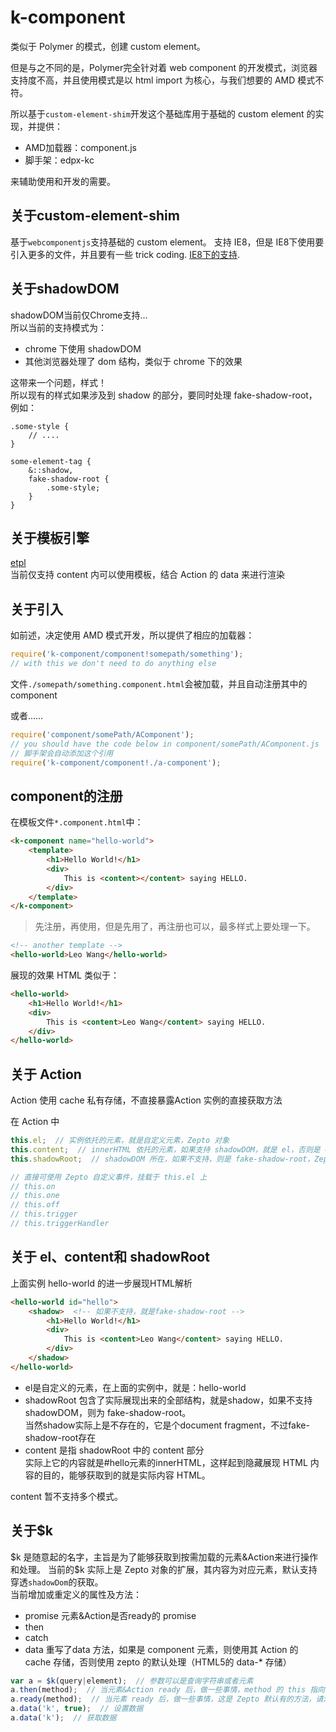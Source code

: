 # k-component

类似于 Polymer 的模式，创建 custom element。

但是与之不同的是，Polymer完全针对着 web component 的开发模式，浏览器支持度不高，并且使用模式是以 html import 为核心，与我们想要的 AMD 模式不符。

所以基于`custom-element-shim`开发这个基础库用于基础的 custom element 的实现，并提供：

- AMD加载器：component.js
- 脚手架：edpx-kc

来辅助使用和开发的需要。

## 关于custom-element-shim
基于`webcomponentjs`支持基础的 custom element。
支持 IE8，但是 IE8下使用要引入更多的文件，并且要有一些 trick coding.
[IE8下的支持](demo/IE8.html).

## 关于shadowDOM
shadowDOM当前仅Chrome支持...  
所以当前的支持模式为：  
- chrome 下使用 shadowDOM
- 其他浏览器处理了 dom 结构，类似于 chrome 下的效果

这带来一个问题，样式！  
所以现有的样式如果涉及到 shadow 的部分，要同时处理 fake-shadow-root，例如：
```less
.some-style {
    // ....
}

some-element-tag {
    &::shadow,
    fake-shadow-root {
        .some-style;
    }
}
```

## 关于模板引擎
[etpl](https://github.com/ecomfe/etpl)  
当前仅支持 content 内可以使用模板，结合 Action 的 data 来进行渲染

## 关于引入
如前述，决定使用 AMD 模式开发，所以提供了相应的加载器：

```javascript
require('k-component/component!somepath/something');
// with this we don't need to do anything else
```
文件`./somepath/something.component.html`会被加载，并且自动注册其中的 component

或者……

```javascript
require('component/somePath/AComponent');
// you should have the code below in component/somePath/AComponent.js
// 脚手架会自动添加这个引用
require('k-component/component!./a-component');
```

## component的注册
在模板文件`*.component.html`中：
```html
<k-component name="hello-world">
    <template>
        <h1>Hello World!</h1>
        <div>
            This is <content></content> saying HELLO.
        </div>
    </template>
</k-component>
```

>先注册，再使用，但是先用了，再注册也可以，最多样式上要处理一下。

```html
<!-- another template -->
<hello-world>Leo Wang</hello-world>
```

展现的效果 HTML 类似于：
```html
<hello-world>
    <h1>Hello World!</h1>
    <div>
        This is <content>Leo Wang</content> saying HELLO.
    </div>
</hello-world>
```

## 关于 Action

Action 使用 cache 私有存储，不直接暴露Action 实例的直接获取方法

在 Action 中
```javascript
this.el;  // 实例依托的元素，就是自定义元素，Zepto 对象
this.content;  // innerHTML 依托的元素，如果支持 shadowDOM，就是 el，否则是 content 元素，Zepto 对象
this.shadowRoot;  // shadowDOM 所在，如果不支持，则是 fake-shadow-root，Zepto 对象

// 直接可使用 Zepto 自定义事件，挂载于 this.el 上
// this.on
// this.one
// this.off
// this.trigger
// this.triggerHandler

```

## 关于 el、content和 shadowRoot
上面实例 hello-world 的进一步展现HTML解析
```html
<hello-world id="hello">
    <shadow>  <!-- 如果不支持，就是fake-shadow-root -->
        <h1>Hello World!</h1>
        <div>
            This is <content>Leo Wang</content> saying HELLO.
        </div>
    </shadow>
</hello-world>
```
- el是自定义的元素，在上面的实例中，就是：hello-world
- shadowRoot 包含了实际展现出来的全部结构，就是shadow，如果不支持 shadowDOM，则为 fake-shadow-root。  
当然shadow实际上是不存在的，它是个document fragment，不过fake-shadow-root存在
- content 是指 shadowRoot 中的 content 部分  
实际上它的内容就是#hello元素的innerHTML，这样起到隐藏展现 HTML 内容的目的，能够获取到的就是实际内容 HTML。

content 暂不支持多个模式。

## 关于$k

$k 是随意起的名字，主旨是为了能够获取到按需加载的元素&Action来进行操作和处理。  
当前的$k 实际上是 Zepto 对象的扩展，其内容为对应元素，默认支持穿透`shadowDom`的获取。  
当前增加或重定义的属性及方法：
- promise 元素&Action是否ready的 promise
- then
- catch
- data 重写了data 方法，如果是 component 元素，则使用其 Action 的 cache 存储，否则使用 zepto 的默认处理（HTML5的 data-* 存储）
```javascript
var a = $k(query|element);  // 参数可以是查询字符串或者元素
a.then(method);  // 当元素&Action ready 后，做一些事情，method 的 this 指向对应的 Action
a.ready(method);  // 当元素 ready 后，做一些事情，这是 Zepto 默认有的方法，请注意
a.data('k', true);  // 设置数据
a.data('k');  // 获取数据
```
